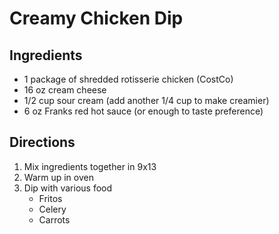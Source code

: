 # Creamy Chicken Dip
## Ingredients
* 1 package of shredded rotisserie chicken (CostCo)
* 16 oz cream cheese
* 1/2 cup sour cream (add another 1/4 cup to make creamier)
* 6 oz Franks red hot sauce (or enough to taste preference)

## Directions
1. Mix ingredients together in 9x13
2. Warm up in oven
3. Dip with various food
      * Fritos
      * Celery
      * Carrots
 
